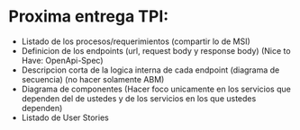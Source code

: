 # Proxima entrega TPI:
- Listado de los procesos/requerimientos (compartir lo de MSI)
- Definicion de los endpoints (url, request body y response body) (Nice to Have: OpenApi-Spec)
- Descripcion corta de la logica interna de cada endpoint (diagrama de secuencia) (no hacer solamente ABM)
- Diagrama de componentes (Hacer foco unicamente en los servicios que dependen del de ustedes y de los servicios en los que ustedes dependen)
- Listado de User Stories
